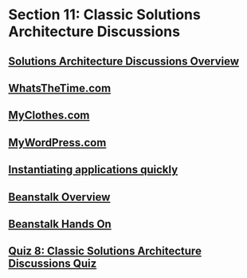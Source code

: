 # Section 11: Classic Solutions Architecture Discussions


## [Solutions Architecture Discussions Overview](https://www.udemy.com/course/aws-certified-solutions-architect-associate-saa-c02/learn/lecture/13727286#overview)


## [WhatsTheTime.com](https://www.udemy.com/course/aws-certified-solutions-architect-associate-saa-c02/learn/lecture/13528218#overview)


## [MyClothes.com](https://www.udemy.com/course/aws-certified-solutions-architect-associate-saa-c02/learn/lecture/13528220#overview)


## [MyWordPress.com](https://www.udemy.com/course/aws-certified-solutions-architect-associate-saa-c02/learn/lecture/13559024#overview)


## [Instantiating applications quickly](https://www.udemy.com/course/aws-certified-solutions-architect-associate-saa-c02/learn/lecture/13672372#overview)


## [Beanstalk Overview](https://www.udemy.com/course/aws-certified-solutions-architect-associate-saa-c02/learn/lecture/13528230#overview)


## [Beanstalk Hands On](https://www.udemy.com/course/aws-certified-solutions-architect-associate-saa-c02/learn/lecture/13528234#overview)


## [Quiz 8: Classic Solutions Architecture Discussions Quiz](https://www.udemy.com/course/aws-certified-solutions-architect-associate-saa-c02/learn/quiz/5336943#overview)


